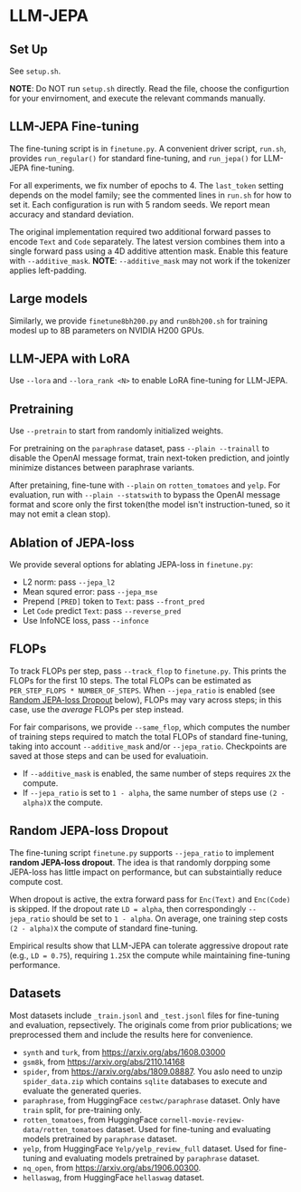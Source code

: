 # LLM-JEPA

## Set Up

See `setup.sh`.

**NOTE**: Do NOT run `setup.sh` directly. Read the file, choose the configurtion for your envirnoment, and execute the relevant commands manually.

## LLM-JEPA Fine-tuning

The fine-tuning script is in `finetune.py`. A convenient driver script, `run.sh`, provides `run_regular()` for standard fine-tuning, and `run_jepa()` for LLM-JEPA fine-tuning.

For all experiments, we fix number of epochs to 4. The `last_token` setting depends on the model family; see the commented lines in `run.sh` for how to set it. Each configuration is run with 5 random seeds. We report mean accuracy and standard deviation.

The original implementation required two additional forward passes to encode `Text` and `Code` separately. The latest version combines them into a single forward pass using a 4D additive attention mask. Enable this feature with `--additive_mask`. **NOTE**: `--additive_mask` may not work if the tokenizer applies left-padding.

## Large models

Similarly, we provide `finetune8bh200.py` and `run8bh200.sh` for training modesl up to 8B parameters on NVIDIA H200 GPUs.

## LLM-JEPA with LoRA

Use `--lora` and `--lora_rank <N>` to enable LoRA fine-tuning for LLM-JEPA.

## Pretraining

Use `--pretrain` to start from randomly initialized weights.

For pretraining on the `paraphrase` dataset, pass `--plain --trainall` to disable the OpenAI message format, train next-token prediction, and jointly minimize distances between paraphrase variants.

After pretaining, fine-tune with `--plain` on `rotten_tomatoes` and `yelp`. For evaluation, run with `--plain --statswith` to bypass the OpenAI message format and score only the first token(the model isn't instruction-tuned, so it may not emit a clean stop).

## Ablation of JEPA-loss

We provide several options for ablating JEPA-loss in `finetune.py`:

*  L2 norm: pass `--jepa_l2`
*  Mean squred error: pass `--jepa_mse`
*  Prepend `[PRED]` token to `Text`: pass `--front_pred`
*  Let `Code` predict `Text`: pass `--reverse_pred`
*  Use InfoNCE loss, pass `--infonce`

## FLOPs

To track FLOPs per step, pass `--track_flop` to `finetune.py`. This prints the FLOPs for the first 10 steps. The total FLOPs can be estimated as `PER_STEP_FLOPS * NUMBER_OF_STEPS`. When `--jepa_ratio` is enabled (see [Random JEPA-loss Dropout](#random-jepa-loss-dropout) below), FLOPs may vary across steps; in this case, use the _average_ FLOPs per step instead.

For fair comparisons, we provide `--same_flop`, which computes the number of training steps required to match the total FLOPs of standard fine-tuning, taking into account `--additive_mask` and/or `--jepa_ratio`. Checkpoints are saved at those steps and can be used for evaluatioin. 

*  If `--additive_mask` is enabled, the same number of steps requires `2X` the compute.
*  If `--jepa_ratio` is set to `1 - alpha`, the same number of steps use `(2 - alpha)X` the compute.

## Random JEPA-loss Dropout

The fine-tuning script `finetune.py` supports `--jepa_ratio` to implement **random JEPA-loss dropout**. The idea is that randomly dorpping some JEPA-loss has little impact on performance, but can substaintially reduce compute cost.

When dropout is active, the extra forward pass for `Enc(Text)` and `Enc(Code)` is skipped. If the dropout rate `LD = alpha`, then correspondingly `--jepa_ratio` should be set to `1 - alpha`. On average, one training step costs `(2 - alpha)X` the compute of standard fine-tuning.

Empirical results show that LLM-JEPA can tolerate aggressive dropout rate (e.g., `LD = 0.75`), requiring `1.25X` the compute while maintaining fine-tuning performance.

## Datasets

Most datasets include `_train.jsonl` and `_test.jsonl` files for fine-tuning and evaluation, repsectively. The originals come from prior publications; we preprocessed them and include the results here for convenience.

*  `synth` and `turk`, from https://arxiv.org/abs/1608.03000
*  `gsm8k`, from https://arxiv.org/abs/2110.14168
*  `spider`, from https://arxiv.org/abs/1809.08887. You aslo need to unzip `spider_data.zip` which contains `sqlite` databases to execute and evaluate the generated queries.
*  `paraphrase`, from HuggingFace `cestwc/paraphrase` dataset. Only have `train` split, for pre-training only.
*  `rotten_tomatoes`, from HuggingFace `cornell-movie-review-data/rotten_tomatoes` dataset. Used for fine-tuning and evaluating models pretrained by `paraphrase` dataset.
*  `yelp`, from HuggingFace `Yelp/yelp_review_full` dataset. Used for fine-tuning and evaluating models pretrained by `paraphrase` dataset.
*  `nq_open`, from https://arxiv.org/abs/1906.00300.
*  `hellaswag`, from HuggingFace `hellaswag` dataset.
